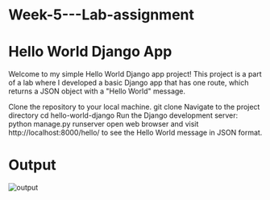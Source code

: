 # Week-5---Lab-assignment
# Hello World Django App
Welcome to my simple Hello World Django app project! This project is a part of a lab where I developed a basic Django app that has one route, which returns a JSON object with a "Hello World" message.

Clone the repository to your local machine.
git clone
Navigate to the project directory
cd hello-world-django
Run the Django development server:
python manage.py runserver
open web browser and visit http://localhost:8000/hello/ to see the Hello World message in JSON format.

# Output
![output](https://github.com/praveenreddy82472/Week-5---Lab-assignment/assets/65601696/6cf61610-bdf3-4e89-a6a5-b72b825d35a9)
